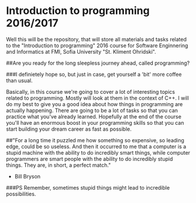# Introduction to programming 2016/2017
Well this will be the repository, that will store all materials and tasks related to the "Introduction to programming" 2016 course for Software Enginnering and Informatics at FMI, Sofia University "St. Kliment Ohridski". 

##Are you ready for the long sleepless journey ahead, called programming?

###I definietely hope so, but just in case, get yourself a 'bit' more coffee than usual.

Basically, in this course we're going to cover a lot of interesting topics related to programming. Mostly will look at them in the context of C++. I will do my best to give you a good idea about how things in programming are actually happening. There are going to be a lot of tasks so that you can practice what you've already learned. Hopefully at the end of the course you'll have an enormous boost in your programming skills so that you can start building your dream career as fast as possible.

##"For a long time it puzzled me how something so expensive, so leading edge, could be so useless. And then it occurred to me that a computer is a stupid machine with the ability to do incredibly smart things, while computer programmers are smart people with the ability to do incredibly stupid things. They are, in short, a perfect match."
- Bill Bryson

###PS
Remember, sometimes stupid things might lead to incredible possibilities.
